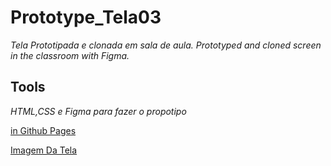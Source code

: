 # Prototype_Tela03
_Tela Prototipada e clonada em sala de aula. Prototyped and cloned screen in the classroom with Figma._

## Tools
_HTML,CSS e Figma para fazer o propotipo_


[in Github Pages](https://on0v41s.github.io/Prototype_Tela03/)


[Imagem Da Tela](./img/tela03.png)
